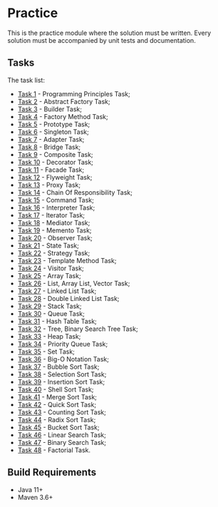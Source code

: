 # Practice

This is the practice module where the solution must be written. Every solution must be accompanied by unit tests and documentation. 

## Tasks

The task list:

- [Task 1](doc/task1.md "Task 1") - Programming Principles Task;
- [Task 2](doc/task2.md "Task 2") - Abstract Factory Task;
- [Task 3](doc/task3.md "Task 3") - Builder Task;
- [Task 4](doc/task4.md "Task 4") - Factory Method Task;
- [Task 5](doc/task5.md "Task 5") - Prototype Task;
- [Task 6](doc/task6.md "Task 6") - Singleton Task;
- [Task 7](doc/task7.md "Task 7") - Adapter Task;
- [Task 8](doc/task8.md "Task 8") - Bridge Task;
- [Task 9](doc/task9.md "Task 9") - Composite Task;
- [Task 10](doc/task10.md "Task 10") - Decorator Task;
- [Task 11](doc/task11.md "Task 11") - Facade Task;
- [Task 12](doc/task12.md "Task 12") - Flyweight Task;
- [Task 13](doc/task13.md "Task 13") - Proxy Task;
- [Task 14](doc/task14.md "Task 14") - Chain Of Responsibility Task;
- [Task 15](doc/task15.md "Task 15") - Command Task;
- [Task 16](doc/task16.md "Task 16") - Interpreter Task;
- [Task 17](doc/task17.md "Task 17") - Iterator Task;
- [Task 18](doc/task18.md "Task 18") - Mediator Task;
- [Task 19](doc/task19.md "Task 19") - Memento Task;
- [Task 20](doc/task20.md "Task 20") - Observer Task;
- [Task 21](doc/task21.md "Task 21") - State Task;
- [Task 22](doc/task22.md "Task 22") - Strategy Task;
- [Task 23](doc/task23.md "Task 23") - Template Method Task;
- [Task 24](doc/task24.md "Task 24") - Visitor Task;
- [Task 25](doc/task25.md "Task 25") - Array Task;
- [Task 26](doc/task26.md "Task 26") - List, Array List, Vector Task;
- [Task 27](doc/task27.md "Task 27") - Linked List Task;
- [Task 28](doc/task28.md "Task 28") - Double Linked List Task;
- [Task 29](doc/task29.md "Task 29") - Stack Task;
- [Task 30](doc/task30.md "Task 30") - Queue Task;
- [Task 31](doc/task31.md "Task 31") - Hash Table Task;
- [Task 32](doc/task32.md "Task 32") - Tree, Binary Search Tree Task;
- [Task 33](doc/task33.md "Task 33") - Heap Task;
- [Task 34](doc/task34.md "Task 34") - Priority Queue Task;
- [Task 35](doc/task35.md "Task 35") - Set Task;
- [Task 36](doc/task36.md "Task 36") - Big-O Notation Task;
- [Task 37](doc/task37.md "Task 37") - Bubble Sort Task;
- [Task 38](doc/task38.md "Task 38") - Selection Sort Task;
- [Task 39](doc/task39.md "Task 39") - Insertion Sort Task;
- [Task 40](doc/task40.md "Task 40") - Shell Sort Task;
- [Task 41](doc/task41.md "Task 41") - Merge Sort Task;
- [Task 42](doc/task42.md "Task 42") - Quick Sort Task;
- [Task 43](doc/task43.md "Task 43") - Counting Sort Task;
- [Task 44](doc/task44.md "Task 44") - Radix Sort Task;
- [Task 45](doc/task45.md "Task 45") - Bucket Sort Task;
- [Task 46](doc/task46.md "Task 46") - Linear Search Task;
- [Task 47](doc/task47.md "Task 47") - Binary Search Task;
- [Task 48](doc/task48.md "Task 48") - Factorial Task.

## Build Requirements

* Java 11+
* Maven 3.6+